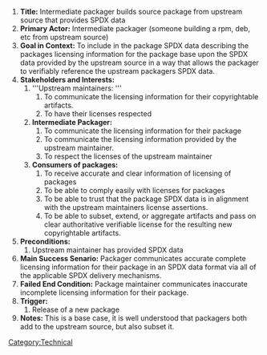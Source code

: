 1.  **Title:** Intermediate packager builds source package from upstream
    source that provides SPDX data
2.  **Primary Actor:** Intermediate packager (someone building a rpm,
    deb, etc from upstream source)
3.  **Goal in Context:** To include in the package SPDX data describing
    the packages licensing information for the package base upon the
    SPDX data provided by the upstream source in a way that allows the
    packager to verifiably reference the upstream packagers SPDX data.
4.  **Stakeholders and Interests:**
    1.  '''Upstream maintainers: '''
        1.  To communicate the licensing information for their
            copyrightable artifacts.
        2.  To have their licenses respected
    2.  **Intermediate Packager:**
        1.  To communicate the licensing information for their package
        2.  To communicate the licensing information provided by the
            upstream maintainer.
        3.  To respect the licenses of the upstream maintainer
    3.  **Consumers of packages:**
        1.  To receive accurate and clear information of licensing of
            packages
        2.  To be able to comply easily with licenses for packages
        3.  To be able to trust that the package SPDX data is in
            alignment with the upstream maintainers license assertions.
        4.  To be able to subset, extend, or aggregate artifacts and
            pass on clear authoritative verifiable license for the
            resulting new copyrightable artifacts.
5.  **Preconditions:**
    1.  Upstream maintainer has provided SPDX data
6.  **Main Success Senario:** Packager communicates accurate complete
    licensing information for their package in an SPDX data format via
    all of the applicable SPDX delivery mechanisms.
7.  **Failed End Condition:** Package maintainer communicates inaccurate
    incomplete licensing information for their package.
8.  **Trigger:**
    1.  Release of a new package
9.  **Notes:** This is a base case, it is well understood that packagers
    both add to the upstream source, but also subset it.

[Category:Technical](Category:Technical "wikilink")
